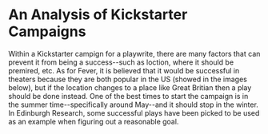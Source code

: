 # An Analysis of Kickstarter Campaigns
Within a Kickstarter campign for a playwrite, there are many factors that can prevent it from being a success--such as loction, where it should be premired, etc. As for Fever, it is believed that it would be successful in theaters because they are both popular in the US (showed in the images below), but if the location changes to a place like Great Britian then a play should be done instead. One of the best times to start the campaign is in the summer time--specifically around May--and it should stop in the winter. In Edinburgh Research, some successful plays have been picked to be used as an example when figuring out a reasonable goal. 

